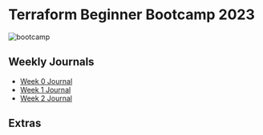 # Terraform Beginner Bootcamp 2023
![bootcamp](https://github.com/Dvation/terraform-beginner-bootcamp-2023/assets/9741231/cc8d2a2d-9677-4bf3-b52a-5d4752cde8d4)

## Weekly Journals
- [Week 0 Journal](journal/week0.md)
- [Week 1 Journal](journal/week1.md)
- [Week 2 Journal](journal/week2.md)

## Extras

